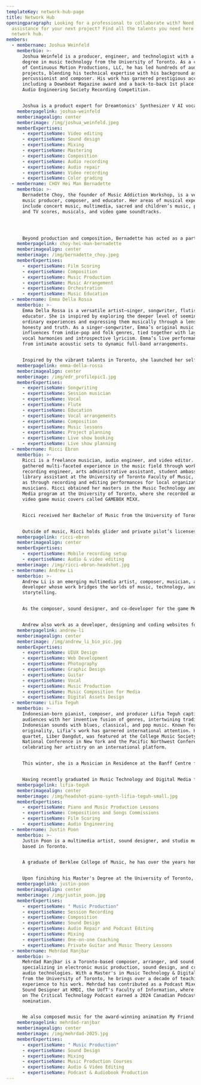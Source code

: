 ```yaml
---
templateKey: network-hub-page
title: Network Hub
openingparagraph: Looking for a professional to collaborate with? Need some
  assistance for your next project? Find all the talents you need here at NNTV's
  network hub.
members:
  - membername: Joshua Weinfeld
    memberbio: >-
      Joshua Weinfeld is a producer, engineer, and technologist with a master's
      degree in music technology from the University of Toronto. As a co-founder
      of Continuous Motion Productions, LLC, he has led hundreds of audiovisual
      projects, blending his technical expertise with his background as a
      percussionist and composer. His work has garnered prestigious accolades,
      including a Downbeat Magazine award and a back-to-back 1st place in the
      Audio Engineering Society Recording Competition.


      Joshua is a product expert for Dreamtonics' Synthesizer V AI vocal software and an active member of VXRIABLE, an emerging electronic music duo, which focuses on organic sound design and original composition. An avid game audio developer and sound designer, Joshua leverages his expertise in music and technology to foster meaningful collaborations and deliver innovative, high-quality creative solutions.
    memberpagelink: joshua-weinfeld
    memberimagealign: center
    memberimage: /img/joshua_weinfeld.jpeg
    memberExpertises:
      - expertiseName: Video editing
      - expertiseName: Sound design
      - expertiseName: Mixing
      - expertiseName: Mastering
      - expertiseName: Composition
      - expertiseName: Audio recording
      - expertiseName: Audio repair
      - expertiseName: Video recording
      - expertiseName: Color grading
  - membername: CHOY Hei Man Bernadette
    memberbio: >-
      Bernadette Choy, the founder of Music Addiction Workshop, is a versatile
      music producer, composer, and educator. Her areas of musical expertise
      include concert music, multimedia, sacred and children’s music, pop, film
      and TV scores, musicals, and video game soundtracks.




      Beyond production and composition, Bernadette has acted as a part-time lecturer at several institutes, curating and teaching music technology, composition, film scoring, and music production modules. Bernadette obtained a Master's degree in Composition of Music for Film and Television from the University of Bristol, U.K. Presently, she is pursuing her second Master's degree in music technology at the University of Toronto.
    memberpagelink: choy-hei-man-bernadette
    memberimagealign: center
    memberimage: /img/bernadette_choy.jpeg
    memberExpertises:
      - expertiseName: Film Scoring
      - expertiseName: Composition
      - expertiseName: Music Production
      - expertiseName: Music Arrangement
      - expertiseName: Orchestration
      - expertiseName: Music Education
  - membername: Emma Della Rossa
    memberbio: >-
      Emma Della Rossa is a versatile artist—singer, songwriter, flutist, and
      educator. She is inspired by exploring the deeper level of seemingly
      ordinary experiences and expressing them musically through a lens of
      honesty and truth. As a singer-songwriter, Emma’s original music combines
      influences from indie-pop and folk genres, tied together with layers of
      vocal harmonies and introspective lyricism. Emma’s live performances range
      from intimate acoustic sets to dynamic full-band arrangements.


      Inspired by the vibrant talents in Toronto, she launched her self-produced podcast, Bedroom Studios Podcast, featuring interviews with emerging artists and musicians. Driven by a passion for collaboration and conveying powerful messages through music, Emma released her debut original EP “Face The Music” in 2022. Her recent singles “Better” (2023), “Someone I Adore” (2024), and "Worse" (2025) mark a new thematic and artistic direction. Emma’s upcoming music releases in 2025 highlight her growing independence as a producer and her continued evolution as a songwriter and artist.
    memberpagelink: emma-della-rossa
    memberimagealign: center
    memberimage: /img/edr_profilepic1.jpg
    memberExpertises:
      - expertiseName: Songwriting
      - expertiseName: Session musician
      - expertiseName: Vocal
      - expertiseName: Flute
      - expertiseName: Education
      - expertiseName: Vocal arrangements
      - expertiseName: Composition
      - expertiseName: Music lessons
      - expertiseName: Project planning
      - expertiseName: Live show booking
      - expertiseName: Live show planning
  - membername: Ricci Ebron
    memberbio: >-
      Ricci is a freelance musician, audio engineer, and video editor. She has
      gathered multi-faceted experience in the music field through working as
      recording engineer, arts administrative assistant, student ambassador, and
      library assistant at the University of Toronto Faculty of Music, as well
      as through recording and editing performances for local organizations and
      musicians. Ricci obtained her masters in the Music Technology and Digital
      Media program at the University of Toronto, where she recorded an album of
      video game music covers called GAMEBOX MIXX.


      Ricci received her Bachelor of Music from the University of Toronto, studying in the comprehensive flute program with a minor in psychology. Ricci studied flute/piccolo with Camille Watts of the Toronto Symphony Orchestra and Stephen Tam of the Canadian Sinfonietta. Having won numerous awards, she is always in high demand to play in ensembles and productions.


      Outside of music, Ricci holds glider and private pilot’s licenses, and loves travelling and being immersed in different cultures. Her dream is to work with soundtrack music, whether through the recording studio or performing in a soundtrack orchestra.
    memberpagelink: ricci-ebron
    memberimagealign: center
    memberExpertises:
      - expertiseName: Mobile recording setup
      - expertiseName: Audio & video editing
    memberimage: /img/ricci-ebron-headshot.jpg
  - membername: Andrew Li
    memberbio: >-
      Andrew Li is an emerging multimedia artist, composer, musician, and
      developer whose work bridges the worlds of music, technology, and visual
      storytelling.


      As the composer, sound designer, and co-developer for the game Meow Tunes, Andrew played a pivotal role in its Honourable Mention for Technical Innovation at the Toronto Level Up Showcase 2023. His sound-designs and compositions for animations include award-winning projects such ‘Red’, which won the Digital Creativity award for the 22nd DigiCon6 Hong Kong Asia Animation Competition, and ‘Exit’, which earned an Honourable Mention at the Taiwan International Student Design Competition and the film has amassed over 80,000 views on YouTube.


      Andrew also work as a developer, designing and coding websites for some well-known companies such as ToysRus, TKElevator and universities such as University of Toronto, Polytechnic University of Hong Kong, as well as many others.
    memberpagelink: andrew-li
    memberimagealign: center
    memberimage: /img/andrew_li_bio_pic.jpg
    memberExpertises:
      - expertiseName: UIUX Design
      - expertiseName: Web Development
      - expertiseName: Photography
      - expertiseName: Graphic Design
      - expertiseName: Guitar
      - expertiseName: Vocal
      - expertiseName: Music Production
      - expertiseName: Music Composition for Media
      - expertiseName: Digital Assets Design
  - membername: Lifia Teguh
    memberbio: >-
      Indonesian-born pianist, composer, and producer Lifia Teguh captivates
      audiences with her inventive fusion of genres, intertwining traditional
      Indonesian sounds with blues, classical, and pop music. Known for her
      originality, Lifia’s work has garnered international attention. Her piano
      quartet, Liber Dangdut, was featured at the College Music Society's
      National Conference in New York and the Pacific Northwest Conference,
      celebrating her artistry on an international platform.


      This winter, she is a Musician in Residence at the Banff Centre for Arts and Creativity. Recent highlights include performing Ravel’s Piano Concerto in G Major with the Corvallis-OSU Symphony Orchestra. appearing on All Classical Portland Radio’s "Thursday @ Three" series (USA).


      Having recently graduated in Music Technology and Digital Media from the University of Toronto, Canada, Lifia also holds Master’s degrees in Piano Performance and Collaborative Piano from Portland State University, USA. With past teaching and/or coaching roles at the University of Toronto, Portland State University, and Linfield University, she weaves these passions of performing, teaching, and producing into her multi genre music. Her work continues to cross borders, connecting cultures and resonating deeply with listeners worldwide.
    memberpagelink: lifia-teguh
    memberimagealign: center
    memberimage: /img/headshot-piano-synth-lifia-teguh-small.jpg
    memberExpertises:
      - expertiseName: Piano and Music Production Lessons
      - expertiseName: Compositions and Songs Commissions
      - expertiseName: Film Scoring
      - expertiseName: Audio Engineering
  - membername: Justin Poon
    memberbio: >-
      Justin Poon is a multimedia artist, sound designer, and studio musician
      based in Toronto.


      A graduate of Berklee College of Music, he has over the years honed a wide range of skills in audio, having worked professionally as an audio engineer, performing guitarist and DJ. With a strong command of a large range of tools that inform his creative and compositional process, Justin's studio productions and live sets under the alias “JPknowz”, spanning from ambient soundscapes to dance-floor grooves, focus on reflecting innovative use of technology and advanced harmonic concepts.


      Upon finishing his Master's Degree at the University of Toronto, he worked at TA2 Sound and Music as an Assistant Engineer where he contributed to the sound design, recording and mixing of projects in advertising, short film, and audiobooks.
    memberpagelink: justin-poon
    memberimagealign: center
    memberimage: /img/justin_poon.jpg
    memberExpertises:
      - expertiseName: " Music Production"
      - expertiseName: Session Recording
      - expertiseName: Composition
      - expertiseName: Sound Design
      - expertiseName: Audio Repair and Podcast Editing
      - expertiseName: Mixing
      - expertiseName: One-on-one Coaching
      - expertiseName: Private Guitar and Music Theory Lessons
  - membername: Mehrdad Ranjbar
    memberbio: >-
      Mehrdad Ranjbar is a Toronto-based composer, arranger, and sound designer
      specializing in electronic music production, sound design, and creative
      audio technologies. With a Master's in Music Technology & Digital Media
      from the University of Toronto, he brings over a decade of teaching
      experience to his work. Mehrdad has contributed as a Podcast Mixer and
      Sound Designer at KMDI, the UofT's Faculty of Information, where his work
      on The Critical Technology Podcast earned a 2024 Canadian Podcast Awards
      nomination.


      He also composed music for the award-winning animation My Friend in the Jingle Truck, which was featured on CBC GEM. His portfolio includes ambient, world music, and animation scores, such as Way to Home and Earth Whispers. Proficient in tools like Ableton Live, Cubase, and Pro Tools, Mehrdad excels in mixing, mastering, and podcast production. He is passionate about merging technology with music through his roles as an instructor and content creator.
    memberpagelink: mehrdad-ranjbar
    memberimagealign: center
    memberimage: /img/mehrdad-2025.jpg
    memberExpertises:
      - expertiseName: " Music Production"
      - expertiseName: Sound Design
      - expertiseName: Mixing
      - expertiseName: Music Production Courses
      - expertiseName: Audio & Video Editing
      - expertiseName: Podcast & Audiobook Production
---
```

